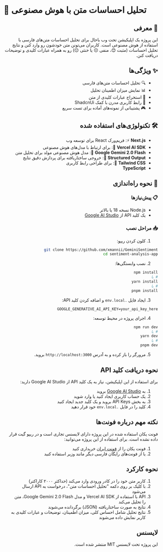 # 🎯 تحلیل احساسات متن با هوش مصنوعی

<div dir="rtl">

## 👋 معرفی
این پروژه یک اپلیکیشن تحت وب باحال برای تحلیل احساسات متن‌های فارسی با استفاده از هوش مصنوعی است. کاربران می‌تونن متن خودشون رو وارد کنن و نتایج تحلیل احساسات (مثبت 😊، منفی ☹️ یا خنثی 😐) رو به همراه عبارات کلیدی و توضیحات دریافت کنن.

## ✨ ویژگی‌ها
- 🔍 تحلیل احساسات متن‌های فارسی
- 📊 نمایش میزان اطمینان تحلیل
- 🎯 استخراج عبارات کلیدی از متن
- 💅 رابط کاربری مدرن با کمک ShadcnUi
- 🎮 پشتیبانی از نمونه‌های آماده برای تست سریع

## 🛠️ تکنولوژی‌های استفاده شده
- **Next.js** ⚡: فریم‌ورک React برای توسعه وب
- **Vercel AI SDK** 🤖: برای ارتباط با مدل‌های هوش مصنوعی
- **Google Gemini 2.0 Flash** 🧠: مدل هوش مصنوعی مولد برای تحلیل متن
- **Structured Output** 📝: خروجی ساختاریافته برای پردازش دقیق نتایج
- **Tailwind CSS** 🎨: برای طراحی رابط کاربری
- **TypeScript** 

## 🚀 نحوه راه‌اندازی

### 📋 پیش‌نیازها
- Node.js نسخه 18 یا بالاتر
- یک کلید API از [Google AI Studio](https://aistudio.google.com/)

### 📥 مراحل نصب

1. کلون کردن ریپو:
```bash
git clone https://github.com/xmannii/GeminiSentiment
cd sentiment-analysis-app
```

2. نصب وابستگی‌ها:
```bash
npm install
# یا
yarn install
# یا
pnpm install
```

3. ایجاد فایل `.env.local` و اضافه کردن کلید API:
```
GOOGLE_GENERATIVE_AI_API_KEY=your_api_key_here
```

4. اجرای پروژه در محیط توسعه:
```bash
npm run dev
# یا
yarn dev
# یا
pnpm dev
```

5. مرورگر را باز کرده و به آدرس `http://localhost:3000` بروید.

## نحوه دریافت کلید API

برای استفاده از این اپلیکیشن، نیاز به یک کلید API از Google AI Studio دارید:

1. به [Google AI Studio](https://aistudio.google.com/) بروید
2. یک حساب کاربری ایجاد کنید یا وارد شوید
3. به بخش API Keys بروید و یک کلید جدید ایجاد کنید
4. کلید را در فایل `.env.local` خود قرار دهید

## نکته مهم درباره فونت‌ها

فونت یکان استفاده شده در این پروژه دارای لایسنس تجاری است و در ریپو گیت قرار داده نشده است. برای استفاده از این پروژه می‌توانید:

1. فونت یکان را از [فونت ایران](https://fontiran.com) خریداری کنید
2. یا از فونت‌های رایگان فارسی دیگر مانند وزیر استفاده کنید



## نحوه کارکرد

1. کاربر متن خود را در کادر ورودی وارد می‌کند (حداکثر ۲۰۰۰ کاراکتر)
2. با کلیک بر روی دکمه "تحلیل احساسات متن"، درخواست به API ارسال می‌شود
3. API با استفاده از Vercel AI SDK و مدل Google Gemini 2.0 Flash، متن را تحلیل می‌کند
4. نتایج به صورت ساختاریافته (JSON) برگردانده می‌شوند
5. نتایج تحلیل شامل احساس کلی، میزان اطمینان، توضیحات و عبارات کلیدی به کاربر نمایش داده می‌شوند

## لایسنس

این پروژه تحت لایسنس MIT منتشر شده است.

</div>
